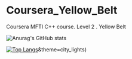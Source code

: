 # Coursera_Yellow_Belt
Coursera MFTI C++ course. Level 2 . Yellow Belt

![Anurag's GitHub stats](https://github-readme-stats.vercel.app/api?username=dmitrtrc&show_icons=true&theme=city_lights)

[![Top Langs](https://github-readme-stats.vercel.app/api/top-langs/?username=dmitrtrc)](https://github.com/anuraghazra/github-readme-stats)&theme=city_lights)

